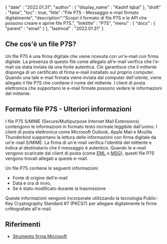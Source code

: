 {
  "date" : "2022.01.31",
  "author" : {
    "display_name" : "Kashif Iqbal"
},
  "draft" : "false",
  "toc" : true,
  "title" :"File P7S - Messaggio e-mail firmato digitalmente",
  "description":"Scopri il formato di file P7S e le API che possono creare e aprire file P7S.",
  "linktitle" : "P7S",
  "menu" : {
    "docs" : {
      "parent" : "email"
}
},
  "lastmod" : "2022.01.31"
}

## Che cos'è un file P7S?

Un file P7S è una firma digitale che viene ricevuta con un'e-mail con firma digitale. La presenza di questo file come allegato all'e-mail verifica che l'e-mail sia stata inviata da una fonte autentica. Ciò garantisce che il mittente disponga di un certificato di firma e-mail installato sul proprio computer. Quando una tale e-mail firmata viene inviata dal computer dell'utente, viene allegato il file P7S che contiene il nome del mittente. I client di posta elettronica che supportano le e-mail firmate possono vedere le informazioni del mittente.

## Formato file P7S - Ulteriori informazioni

I file P7S S/MIME (Secure/Multipurpose Internet Mail Extensions) contengono le informazioni in formato testo normale leggibile dall'uomo. I client di posta elettronica come Microsoft Outlook, Apple Mail e Mozilla Thunderbird supportano la lettura delle informazioni con firma digitale da un'e-mail S/MIME. La firma di un'e-mail verifica l'identità del mittente e indica al destinatario che il messaggio è autentico. Quando le e-mail vengono scaricate dai client di posta (come [EML](/it/email/eml/) o [MSG](/it/email/msg/)), questi file P7S vengono trovati allegati a queste e-mail.

Un file P7S contiene le seguenti informazioni:

* Fonte di origine dell'e-mail
* Data e ora di invio,
* Se è stato modificato durante la trasmissione

Queste informazioni vengono incorporate utilizzando la tecnologia Public-Key Cryptography Standard #7 (PKCS7) per allegare digitalmente le firme crittografate all'e-mail.

## Riferimenti ##

* [Strumento firma Microsoft](https://learn.microsoft.com/en-us/windows-hardware/drivers/devtest/signtool)

